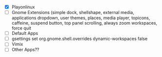 - [x] Playonlinux
- [ ] Gnome Extensions (simple dock, shellshape, external media, applications dropdown, user themes, places, media player, topicons, caffeine, suspend button, top panel scrolling, always zoom workspaces, force quit
- [ ] Default Apps
- [ ] gsettings set org.gnome.shell.overrides dynamic-workspaces false
- [ ] Vimix
- [ ] Other Apps??
